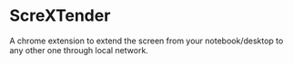 # ScreXTender
A chrome extension to extend the screen from your notebook/desktop to any other one through local network.
